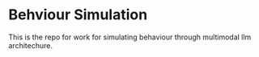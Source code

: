 # Behviour Simulation  

This is the repo for work for simulating behaviour through multimodal llm architechure. 